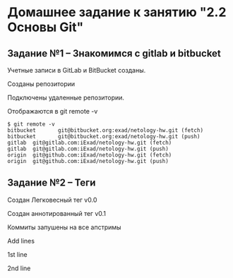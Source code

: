 # Домашнее задание к занятию "2.2 Основы Git"

## Задание №1 – Знакомимся с gitlab и bitbucket

Учетные записи в GitLab и BitBucket созданы.

Созданы репозитории

Подключены удаленные репозитории. 

Отображаются в git remote -v

```
$ git remote -v
bitbucket       git@bitbucket.org:exad/netology-hw.git (fetch)
bitbucket       git@bitbucket.org:exad/netology-hw.git (push)
gitlab  git@gitlab.com:iExad/netology-hw.git (fetch)
gitlab  git@gitlab.com:iExad/netology-hw.git (push)
origin  git@github.com:iExad/netology-hw.git (fetch)
origin  git@github.com:iExad/netology-hw.git (push)
```

## Задание №2 – Теги

Создан Легковесный тег v0.0 

Создан аннотированный тег v0.1

Коммиты запушены на все апстримы



Add lines

1st line

2nd line
